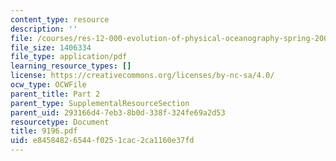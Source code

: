 ```yaml
---
content_type: resource
description: ''
file: /courses/res-12-000-evolution-of-physical-oceanography-spring-2007/e84584826544f0251cac2ca1160e37fd_9196.pdf
file_size: 1406334
file_type: application/pdf
learning_resource_types: []
license: https://creativecommons.org/licenses/by-nc-sa/4.0/
ocw_type: OCWFile
parent_title: Part 2
parent_type: SupplementalResourceSection
parent_uid: 293166d4-7eb3-8b0d-338f-324fe69a2d53
resourcetype: Document
title: 9196.pdf
uid: e8458482-6544-f025-1cac-2ca1160e37fd
---
```

